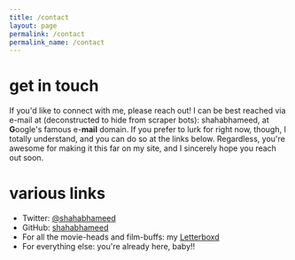 ```yaml
---
title: /contact
layout: page
permalink: /contact
permalink_name: /contact
---
```


# get in touch

If you'd like to connect with me, please reach out! I can be best reached via e-mail at (deconstructed to hide from scraper bots): shahabhameed, at **G**oogle's famous e-**mail** domain. If you prefer to lurk for right now, though, I totally understand, and you can do so at the links below. Regardless, you're awesome for making it this far on my site, and I sincerely hope you reach out soon.

# various links
* Twitter: [@shahabhameed](https://twitter.com/shahabhameed)
* GitHub: [shahabhameed](https://github.com/shahabhameed)
* For all the movie-heads and film-buffs: my [Letterboxd](https://letterboxd.com/justlongenough/)
* For everything else: you're already here, baby!!